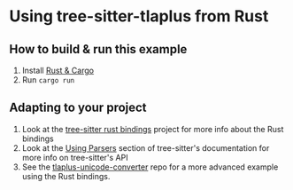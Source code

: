 # Using tree-sitter-tlaplus from Rust

## How to build & run this example

1. Install [Rust & Cargo](https://doc.rust-lang.org/cargo/getting-started/installation.html)
1. Run `cargo run`

## Adapting to your project

1. Look at the [tree-sitter rust bindings](https://github.com/tree-sitter/tree-sitter/blob/master/lib/binding_rust/README.md) project for more info about the Rust bindings
1. Look at the [Using Parsers](https://tree-sitter.github.io/tree-sitter/using-parsers) section of tree-sitter's documentation for more info on tree-sitter's API
1. See the [tlaplus-unicode-converter](https://github.com/tlaplus-community/tlaplus-unicode-converter) repo for a more advanced example using the Rust bindings.
